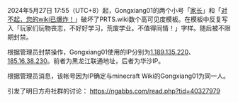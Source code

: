 2024年5月27日 17:55（UTC+8）起，Gongxiang01的两个小号「[家长](https://prts.wiki/w/%E7%89%B9%E6%AE%8A:%E7%94%A8%E6%88%B7%E8%B4%A1%E7%8C%AE/%E5%AE%B6%E9%95%BF)」和「[对不起，您的wiki已爆炸！](https://prts.wiki/w/%E7%89%B9%E6%AE%8A:%E7%94%A8%E6%88%B7%E8%B4%A1%E7%8C%AE/%E5%AF%B9%E4%B8%8D%E8%B5%B7%EF%BC%8C%E6%82%A8%E7%9A%84wiki%E5%B7%B2%E7%88%86%E7%82%B8%EF%BC%81)」破坏了PRTS.wiki数个高可见度模板。在模板中反复写入「玩家们玩物丧志，不好好学习，荒废学业。不值得同情！」字样。随后被不限期封禁。

根据管理员封禁操作，Gongxiang01使用的IP分别为[1.189.135.220](https://prts.wiki/index.php?title=%E7%89%B9%E6%AE%8A:%E6%97%A5%E5%BF%97/block&page=%E7%94%A8%E6%88%B7%3A1.189.135.220)、[185.16.38.230](https://prts.wiki/index.php?title=%E7%89%B9%E6%AE%8A:%E6%97%A5%E5%BF%97/block&page=%E7%94%A8%E6%88%B7%3A185.16.38.230)。前者为黑龙江联通地址，后者为华沙IP。

根据管理员消息，该帐号因为IP确定与minecraft Wiki的Gongxiang01为同一人。

引发了明日方舟社群的讨论： https://ngabbs.com/read.php?tid=40327979

